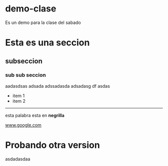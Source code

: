 # demo-clase
Es un demo para la clase del sabado

# Esta es una seccion

## subseccion

### sub sub seccion


aadasdsas
adsada
adssadasda
adsadasg
df
asdas

* item 1
* item 2

___

esta palabra esta en **negrilla**

www.google.com

# Probando otra version
asdadasdaa
